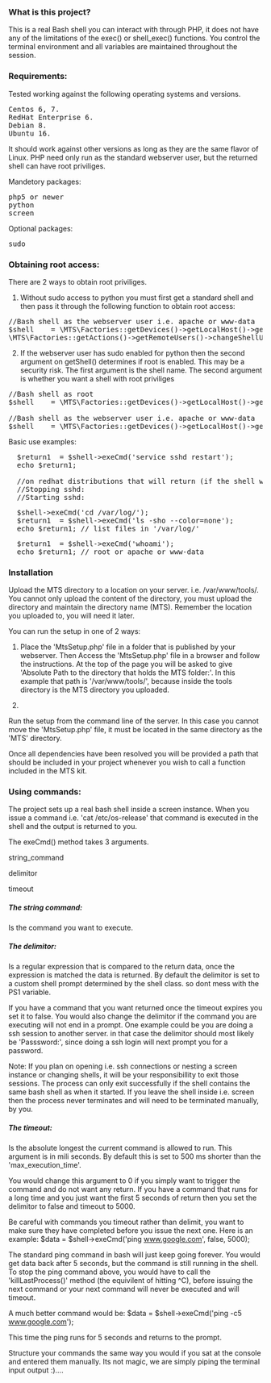 <h3>What is this project?</h3>

This is a real Bash shell you can interact with through PHP, it does not have any of the limitations of the exec() or shell_exec() functions. You control the terminal environment and all variables are maintained throughout the session.


<h3>Requirements:</h3>
Tested working against the following operating systems and versions.
<pre>
Centos 6, 7.
RedHat Enterprise 6.
Debian 8.
Ubuntu 16.
</pre>

It should work against other versions as long as they are the same flavor of Linux.
PHP need only run as the standard webserver user, but the returned shell can have root priviliges.

Mandetory packages:
<pre>
php5 or newer
python
screen
</pre>

Optional packages:
<pre>
sudo
</pre>

<h3>Obtaining root access:</h3>
There are 2 ways to obtain root priviliges.

1) Without sudo access to python you must first get a standard shell and then pass it through the following function to obtain root access:
<pre>
//Bash shell as the webserver user i.e. apache or www-data
$shell    = \MTS\Factories::getDevices()->getLocalHost()->getShell('bash', false);
\MTS\Factories::getActions()->getRemoteUsers()->changeShellUser($shell, 'root', 'rootPassword');
</pre>

2) If the webserver user has sudo enabled for python then the second argument on getShell() determines if root is enabled. This may be a security risk.
The first argument is the shell name. The second argument is whether you want a shell with root priviliges
<pre>
//Bash shell as root
$shell    = \MTS\Factories::getDevices()->getLocalHost()->getShell('bash', true);

//Bash shell as the webserver user i.e. apache or www-data
$shell    = \MTS\Factories::getDevices()->getLocalHost()->getShell('bash', false); 
</pre>

Basic use examples:

<pre>
  $return1  = $shell->exeCmd('service sshd restart');
  echo $return1;
  
  //on redhat distributions that will return (if the shell was setup as root, as the webserver user would not have priviliges to services):
  //Stopping sshd:                                             [  OK  ]
  //Starting sshd:                                             [  OK  ]
</pre>

<pre>
  $shell->exeCmd('cd /var/log/');
  $return1  = $shell->exeCmd('ls -sho --color=none');
  echo $return1; // list files in '/var/log/'
</pre>

<pre>
  $return1  = $shell->exeCmd('whoami');
  echo $return1; // root or apache or www-data
</pre>

<h3>Installation</h3>

Upload the MTS directory to a location on your server. i.e. /var/www/tools/. 
You cannot only upload the content of the directory, you must upload the directory and maintain the directory name (MTS).
Remember the location you uploaded to, you will need it later.

You can run the setup in one of 2 ways:

1) Place the 'MtsSetup.php' file in a folder that is published by your webserver.
Then Access the 'MtsSetup.php' file in a browser and follow the instructions. 
At the top of the page you will be asked to give 'Absolute Path to the directory that holds the MTS folder:'.
In this example that path is '/var/www/tools/', because inside the tools directory is the MTS directory you uploaded.

2)
Run the setup from the command line of the server.
In this case you cannot move the 'MtsSetup.php' file, it must be located in the same directory as the 'MTS' directory.

Once all dependencies have been resolved you will be provided a path that should be included in your
project whenever you wish to call a function included in the MTS kit.

<h3>Using commands:</h3>
The project sets up a real bash shell inside a screen instance. When you issue a command i.e. 'cat /etc/os-release' that command is executed in the shell and the output is returned to you.

The exeCmd() method takes 3 arguments.

string_command

delimitor

timeout

<h5>The string command:</h5>
Is the command you want to execute.

<h5>The delimitor:</h5>
Is a regular expression that is compared to the return data, once the expression is matched the data is returned.
By default the delimitor is set to a custom shell prompt determined by the shell class. so dont mess with the PS1 variable.

If you have a command that you want returned once the timeout expires you set it to false.
You would also change the delimitor if the command you are executing will not end in a prompt. One example could be you are doing a ssh session to another server.
in that case the delimitor should most likely be 'Passsword:', since doing a ssh login will next prompt you for a password.

Note: If you plan on opening i.e. ssh connections or nesting a screen instance or changing shells, it will be your responsibillity to exit those sessions.
The process can only exit successfully if the shell contains the same bash shell as when it started. If you leave the shell inside i.e. screen then the process
never terminates and will need to be terminated manually, by you.  


<h5>The timeout:</h5>
Is the absolute longest the current command is allowed to run. This argument is in mili seconds.
By default this is set to 500 ms shorter than the 'max_execution_time'.

You would change this argument to 0 if you simply want to trigger the command and do not want any return.
If you have a command that runs for a long time and you just want the first 5 seconds of return then you set the delimitor to false and timeout to 5000.

Be careful with commands you timeout rather than delimit, you want to make sure they have completed before you issue the next one.
Here is an example:
$data  = $shell->exeCmd('ping www.google.com', false, 5000);

The standard ping command in bash will just keep going forever. You would get data back after 5 seconds, but the command is still running in the shell.
To stop the ping command above, you would have to call the 'killLastProcess()' method (the equivilent of hitting ^C), before issuing the next command or your next command will
never be executed and will timeout.

A much better command would be:
$data  = $shell->exeCmd('ping -c5 www.google.com');

This time the ping runs for 5 seconds and returns to the prompt.

Structure your commands the same way you would if you sat at the console and entered them manually. Its not magic, we are simply piping the terminal input output :)....